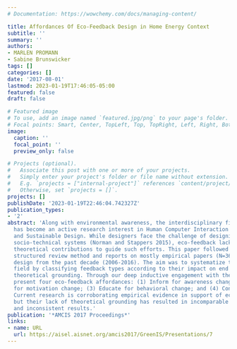 ```yaml
---
# Documentation: https://wowchemy.com/docs/managing-content/

title: Affordances Of Eco-Feedback Design in Home Energy Context
subtitle: ''
summary: ''
authors:
- MARLEN PROMANN
- Sabine Brunswicker
tags: []
categories: []
date: '2017-08-01'
lastmod: 2023-01-19T17:46:05-05:00
featured: false
draft: false

# Featured image
# To use, add an image named `featured.jpg/png` to your page's folder.
# Focal points: Smart, Center, TopLeft, Top, TopRight, Left, Right, BottomLeft, Bottom, BottomRight.
image:
  caption: ''
  focal_point: ''
  preview_only: false

# Projects (optional).
#   Associate this post with one or more of your projects.
#   Simply enter your project's folder or file name without extension.
#   E.g. `projects = ["internal-project"]` references `content/project/deep-learning/index.md`.
#   Otherwise, set `projects = []`.
projects: []
publishDate: '2023-01-19T22:46:04.742327Z'
publication_types:
- '2'
abstract: 'Along with environmental awareness, the interdisciplinary field of eco-feedback
  has become an active research interest in Human Computer Interaction (HCI), Computing,
  and Sustainable Design. While designers face the challenge of designing complex
  socio-technical systems (Norman and Stappers 2015), eco-feedback lacks comprehensive
  theoretical contributions to guide such efforts. This paper followed the PRISMA-P
  structured review method and reports on mostly empirical papers (N=36) on eco-feedback
  design from the past decade (2006-2016). The aim was to systematize the emerging
  field by classifying feedback types according to their impact on end users and identify
  theoretical grounding. Through our deep inductive engagement with the studies, we
  present four eco-feedback affordances: (1) Inform for awareness change; (2) Incentivize
  for motivation change; (3) Educate for behavioral change; and (4) Control for convenience.
  Current research is corroborating empirical evidence in support of eco-feedback,
  but their lack of theoretical grounding has resulted in incomparable constructs
  and inconsistent results.'
publication: '*AMCIS 2017 Proceedings*'
links:
- name: URL
  url: https://aisel.aisnet.org/amcis2017/GreenIS/Presentations/7
---
```


